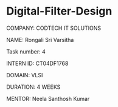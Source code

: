 # Digital-Filter-Design
COMPANY: CODTECH IT SOLUTIONS

NAME: Rongali Sri Varsitha

Task number: 4

INTERN ID: CT04DF1768

DOMAIN: VLSI

DURATION: 4 WEEKS

MENTOR: Neela Santhosh Kumar
